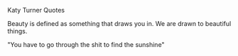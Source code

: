 Katy Turner Quotes

Beauty is defined as something that draws you in. 
We are drawn to beautiful things. 

"You have to go through the shit to find the sunshine"